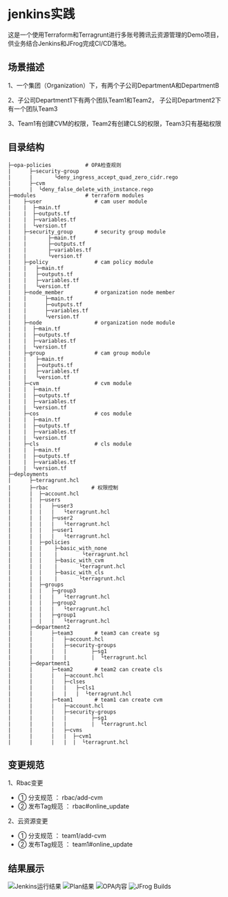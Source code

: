 # jenkins实践
这是一个使用Terraform和Terragrunt进行多账号腾讯云资源管理的Demo项目，供业务结合Jenkins和JFrog完成CI/CD落地。

## 场景描述
1、一个集团（Organization）下，有两个子公司DepartmentA和DepartmentB

2、子公司Department1下有两个团队Team1和Team2， 子公司Department2下有一个团队Team3

3、Team1有创建CVM的权限，Team2有创建CLS的权限，Team3只有基础权限

## 目录结构
```
├─opa-policies           # OPA检查规则
|      ├─security-group
|      |       └deny_ingress_accept_quad_zero_cidr.rego
|      ├─cvm
|      |  └deny_false_delete_with_instance.rego
├─modules                # terraform modules        
|    ├─user                 # cam user module
|    |  ├─main.tf
|    |  ├─outputs.tf
|    |  ├─variables.tf
|    |  └version.tf
|    ├─security_group       # security group module
|    |       ├─main.tf
|    |       ├─outputs.tf
|    |       ├─variables.tf
|    |       └version.tf
|    ├─policy               # cam policy module
|    |   ├─main.tf
|    |   ├─outputs.tf
|    |   ├─variables.tf
|    |   └version.tf
|    ├─node_member          # organization node member
|    |      ├─main.tf
|    |      ├─outputs.tf
|    |      ├─variables.tf
|    |      └version.tf
|    ├─node                 # organization node module
|    |  ├─main.tf
|    |  ├─outputs.tf
|    |  ├─variables.tf
|    |  └version.tf
|    ├─group                # cam group module
|    |   ├─main.tf
|    |   ├─outputs.tf
|    |   ├─variables.tf
|    |   └version.tf
|    ├─cvm                  # cvm module
|    |  ├─main.tf
|    |  ├─outputs.tf
|    |  ├─variables.tf
|    |  └version.tf 
|    ├─cos                  # cos module
|    |  ├─main.tf
|    |  ├─outputs.tf
|    |  ├─variables.tf
|    |  └version.tf
|    ├─cls                  # cls module
|    |  ├─main.tf
|    |  ├─outputs.tf
|    |  ├─variables.tf
|    |  └version.tf
├─deployments               
|      ├─terragrunt.hcl
|      ├─rbac              # 权限控制
|      |  ├─account.hcl
|      |  ├─users
|      |  |   ├─user3
|      |  |   |   └terragrunt.hcl
|      |  |   ├─user2
|      |  |   |   └terragrunt.hcl
|      |  |   ├─user1
|      |  |   |   └terragrunt.hcl
|      |  ├─policies
|      |  |    ├─basic_with_none
|      |  |    |        └terragrunt.hcl
|      |  |    ├─basic_with_cvm
|      |  |    |       └terragrunt.hcl
|      |  |    ├─basic_with_cls
|      |  |    |       └terragrunt.hcl
|      |  ├─groups
|      |  |   ├─group3
|      |  |   |   └terragrunt.hcl
|      |  |   ├─group2
|      |  |   |   └terragrunt.hcl
|      |  |   ├─group1
|      |  |   |   └terragrunt.hcl
|      ├─department2     
|      |      ├─team3       # team3 can create sg
|      |      |   ├─account.hcl
|      |      |   ├─security-groups
|      |      |   |        ├─sg1
|      |      |   |        |  └terragrunt.hcl
|      ├─department1
|      |      ├─team2       # team2 can create cls
|      |      |   ├─account.hcl
|      |      |   ├─clses
|      |      |   |   ├─cls1
|      |      |   |   |  └terragrunt.hcl
|      |      ├─team1       # team1 can create cvm
|      |      |   ├─account.hcl
|      |      |   ├─security-groups
|      |      |   |        ├─sg1
|      |      |   |        |  └terragrunt.hcl
|      |      |   ├─cvms
|      |      |   |  ├─cvm1
|      |      |   |  |  └terragrunt.hcl
```

## 变更规范
1、Rbac变更
* ① 分支规范 ： rbac/add-cvm
* ② 发布Tag规范 ： rbac#online_update

2、云资源变更
*   ① 分支规范 ： team1/add-cvm
*   ② 发布Tag规范 ： team1#online_update

## 结果展示
![Jenkins运行结果]("https://github.com/tencentcloudstack/jenkins-terraform/blob/main/imgs/jenkins-opa.jpg")
![Plan结果]("https://github.com/tencentcloudstack/jenkins-terraform/blob/main/imgs/plan.jpg")
![OPA内容]("https://github.com/tencentcloudstack/jenkins-terraform/blob/main/imgs/opa-check.jpg")
![JFrog Builds]("https://github.com/tencentcloudstack/jenkins-terraform/blob/main/imgs/opa-check.jpg")